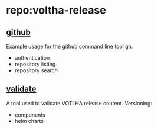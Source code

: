 # repo:voltha-release

## [github](./github/README.md)

Example usage for the github command line tool gh.

 * authentication
 * repository listing
 * repository search

## [validate](./github/README.md)

A tool used to validate VOTLHA release content.
Versioning:

 * components
 * helm charts
